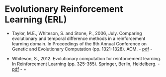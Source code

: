 # Evolutionary Reinforcement Learning (ERL)

* Taylor, M.E., Whiteson, S. and Stone, P., 2006, July. Comparing evolutionary and temporal difference methods in a reinforcement learning domain. In Proceedings of the 8th Annual Conference on Genetic and Evolutionary Computation (pp. 1321-1328). ACM. - [pdf](https://dl.acm.org/citation.cfm?id=1144202) -

* Whiteson, S., 2012. Evolutionary computation for reinforcement learning. In Reinforcement Learning (pp. 325-355). Springer, Berlin, Heidelberg. - [pdf](https://link.springer.com/chapter/10.1007/978-3-642-27645-3_10) - +
